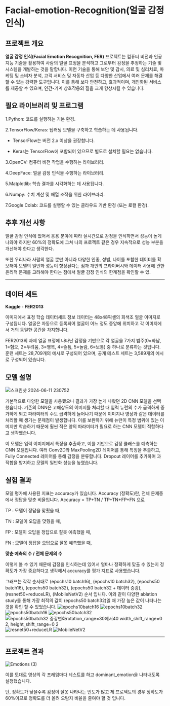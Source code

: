 # Facial-emotion-Recognition(얼굴 감정 인식)

## 프로젝트 개요
**얼굴 감정 인식(Facial Emotion Recognition, FER)** 프로젝트는 컴퓨터 비전과 인공지능 기술을 활용하여 사람의 얼굴 표정을 분석하고 그로부터 감정을 추정하는 기술 및 시스템을 개발하는 것을 말합니다.
이런 기술을 통해 보안 및 감시, 의료 및 심리치료, 마케팅 및 소비자 분석, 고객 서비스 및 자동차 산업 등 다양한 산업에서 여러 문제를 해결할 수 있는 강력한 도구입니다. 이를 통해 보다 안전하고, 효과적이며, 개인화된 서비스를 제공할 수 있으며, 인간-기계 상호작용의 질을 크게 향상시킬 수 있습니다.

## **필요 라이브러리 및 프로그램**

1.Python: 코드를 실행하는 기본 환경.

2.TensorFlow/Keras: 딥러닝 모델을 구축하고 학습하는 데 사용됩니다.

* TensorFlow는 버전 2.x 이상을 권장합니다.

* Keras는 TensorFlow에 포함되어 있으므로 별도로 설치할 필요는 없습니다.

3.OpenCV: 컴퓨터 비전 작업을 수행하는 라이브러리.

4.DeepFace: 얼굴 감정 인식을 수행하는 라이브러리.

5.Matplotlib: 학습 결과를 시각화하는 데 사용됩니다.

6.Numpy: 수치 계산 및 배열 조작을 위한 라이브러리.

7.Google Colab: 코드를 실행할 수 있는 클라우드 기반 환경 (또는 로컬 환경).


## 추후 개선 사항
얼굴 감정 인식에 있어서 응용 분야에 따라 실시간으로 감정을 인식하면서 성능이 높게 나와야 하지만 60%의 정확도에 그쳐 나의 프로젝트 같은 경우 지속적으로 성능 부분을 개선해야 한다고 생각한다.

또한 우리나라 사람의 얼굴 뿐만 아니라 다양한 인종, 성별, 나이를 포함한 데이터를 확보해야 모델의 일반화 성능이 향상된다는 점과 개인의 프라이버시와 데이터 사용에 관한 윤리적 문제를 고려해야 한다는 점에서 얼굴 감정 인식의 한계점을 확인할 수 있.


-----
## 데이터 세트
**Kaggle - FER2013**

이미지에서 표정 학습
데이터세트 정보
데이터는 48x48픽셀의 회색조 얼굴 이미지로 구성됩니다. 얼굴은 자동으로 등록되어 얼굴이 어느 정도 중앙에 위치하고 각 이미지에서 거의 동일한 공간을 차지합니다.

FER2013의 과제 얼굴 표정에 나타난 감정을 기반으로 각 얼굴을 7가지 범주(0=화남, 1=혐오, 2=두려움, 3=행복, 4=슬픔, 5=놀람, 6=보통) 중 하나로 분류하는 것입니다. 훈련 세트는 28,709개의 예시로 구성되어 있으며, 공개 테스트 세트는 3,589개의 예시로 구성되어 있습니다.

## 모델 설명
![스크린샷 2024-06-11 230752](https://github.com/hyeoni0525/Facial-emotion-Recognition/assets/170999814/d279a0af-0346-4f2b-92ce-824985c78e10)

기본적으로 다양한 모델을 사용했으나 결과가 가장 높게 나왔던 2D CNN 모델을 선택했습니다. 기존의 DNN은 고해상도의 이미지를 처리할 때 입력 뉴런의 수가 급격하게 증가하게 되고 파라미터의 수도 급격하게 늘어나기 때문에 이미지나 영상과 같은 데이터를 처리할 때 생기는 문제점이 발생합니다. 이를 보완하기 위해 뉴런이 특정 범위에 있는 이미지만 학습하기 때문에 훨씬 적은 양의 파라미터가 필요로 하는 CNN 모델이 적합하다고 생각했습니다.

이 모델은 입력 이미지에서 특징을 추출하고, 이를 기반으로 감정 클래스를 예측하는 CNN 모델입니다. 여러 Conv2D와 MaxPooling2D 레이어를 통해 특징을 추출하고, Fully Connected 레이어를 통해 감정을 분류합니다. Dropout 레이어를 추가하여 과적합을 방지하고 모델의 일반화 성능을 높였습니다.

## 실험 결과
모델 평가에 사용된 지표는 accuracy가 있습니다.
Accuracy (정확도)란, 전체 문제중에서 정답을 맞춘 비율입니다.
Accuracy = TP+TN / TP+TN+FP+FN 으로

TP : 모델이 정답을 맞췄을 때,

TN : 모델이 오답을 맞췄을 때,

FP : 모델이 오답을 정답으로 잘못 예측했을 때,

FN : 모델이 정답을 오답으로 잘못 예측했을 때,

**맞춘 예측의 수 / 전체 문제의 수**

이렇게 볼 수 있기 때문에 감정을 인식하는데 있어서 얼마나 정확하게 맞출 수 있는지 정확도가 가장 중요하다고 생각해서 accuracy를 평가 지표로 사용했습니다.

그래프는 각각 순서대로 (epochs10 batch16), (epochs10 batch32), (epochs50 batch16), (epochs50 batch32), (epochs50 batch32 + 데이터 증강), (resnet50+reduceLR), (MobileNetV2) 순서 입니다.
이와 같이 다양한 ablation study를 통해 가장 최적의 값이 (epochs50 batch32)일 때 가장 높은 값이 나타나는 것을 확인 할 수 있었습니다.
![epochs10batch16](https://github.com/hyeoni0525/Facial-emotion-Recognition/assets/170999814/dae8787a-dd19-43c3-a01f-726f01dc6626)
![epochs10batch32](https://github.com/hyeoni0525/Facial-emotion-Recognition/assets/170999814/0c15e09e-a24e-4e02-8d7d-699e281df0de)
![epochs50batch16](https://github.com/hyeoni0525/Facial-emotion-Recognition/assets/170999814/0c18864a-ac64-41f2-aa5c-e364b5564281)
![epochs50batch32](https://github.com/hyeoni0525/Facial-emotion-Recognition/assets/170999814/5fbc9f51-5131-4670-b1e1-e82149277ada)
![epochs50batch32 증강변화rotation_range=30에서40 width_shift_range=0 2,          height_shift_range=0 2](https://github.com/hyeoni0525/Facial-emotion-Recognition/assets/170999814/edd450bd-710f-416a-a664-a48a3fedb698)
![resnet50+reduceLR](https://github.com/hyeoni0525/Facial-emotion-Recognition/assets/170999814/a0d4fd97-9b50-47fe-8f3d-8cf26c3bcf74)
![MobileNetV2](https://github.com/hyeoni0525/Facial-emotion-Recognition/assets/170999814/7137f830-4c8a-489a-a4cc-5683d1a13dfb)


-----
## 프로젝트 결과
![Emotions (3)](https://github.com/hyeoni0525/Facial-emotion-Recognition/assets/170999814/6d1b5278-522c-46ee-9056-c419bf498989)


이를 토대로 영상의 각 프레임마다 테스트를 하고 dominant_emotion을 나타내도록 설정했습니다.

단, 정확도가 낮을수록 감정이 잘못 나타나는 빈도가 많고 제 프로젝트의 경우 정확도가 60%이므로 정확도를 더 올려 오탐지 비율을 줄여야 할 것 입니다.




